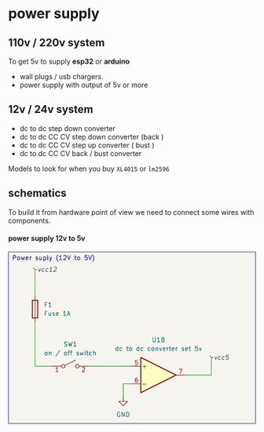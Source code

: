 # power supply


## 110v / 220v system

To get 5v to supply **esp32** or **arduino** 

- wall plugs / usb chargers.
- power supply with output of 5v or more



## 12v / 24v system

- dc to dc step down converter
- dc to dc CC CV step down converter  (back )
- dc to dc CC CV step up converter ( bust )
- dc to dc CC CV back / bust converter

Models to look for when you buy
`XL4015` or `lm2596`



## schematics 

To build it from hardware point of view we need to connect some wires with components.

#### power supply 12v to 5v

![](./assets/schematic_powerSupply12_to_5.png)